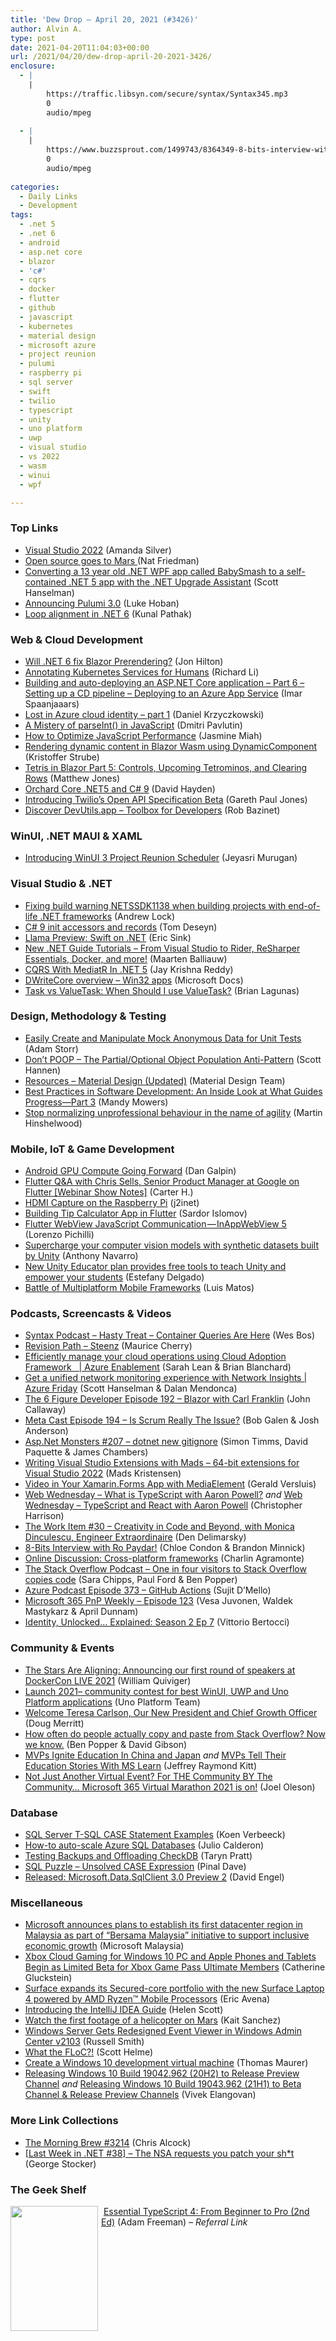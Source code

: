 ```yaml
---
title: 'Dew Drop – April 20, 2021 (#3426)'
author: Alvin A.
type: post
date: 2021-04-20T11:04:03+00:00
url: /2021/04/20/dew-drop-april-20-2021-3426/
enclosure:
  - |
    |
        https://traffic.libsyn.com/secure/syntax/Syntax345.mp3
        0
        audio/mpeg
        
  - |
    |
        https://www.buzzsprout.com/1499743/8364349-8-bits-interview-with-ro-paydar.mp3?blob_id=38046038
        0
        audio/mpeg
        
categories:
  - Daily Links
  - Development
tags:
  - .net 5
  - .net 6
  - android
  - asp.net core
  - blazor
  - 'c#'
  - cqrs
  - docker
  - flutter
  - github
  - javascript
  - kubernetes
  - material design
  - microsoft azure
  - project reunion
  - pulumi
  - raspberry pi
  - sql server
  - swift
  - twilio
  - typescript
  - unity
  - uno platform
  - uwp
  - visual studio
  - vs 2022
  - wasm
  - winui
  - wpf

---
```

### <a name="top"></a>Top Links

  * <a href="https://devblogs.microsoft.com/visualstudio/visual-studio-2022/?WT.mc_id=DOP-MVP-4025064" target="_blank" rel="noopener">Visual Studio 2022</a> (Amanda Silver)
  * <a href="https://github.blog/2021-04-19-open-source-goes-to-mars/" target="_blank" rel="noopener">Open source goes to Mars </a> (Nat Friedman)
  * <a href="http://feeds.hanselman.com/~/649573998/0/scotthanselman~Converting-a-year-old-NET-WPF-app-called-BabySmash-to-a-selfcontained-NET-app-with-the-NET-Upgrade-Assistant" target="_blank" rel="noopener">Converting a 13 year old .NET WPF app called BabySmash to a self-contained .NET 5 app with the .NET Upgrade Assistant</a> (Scott Hanselman)
  * <a href="https://www.pulumi.com/blog/pulumi-3-0/" target="_blank" rel="noopener">Announcing Pulumi 3.0</a> (Luke Hoban)
  * <a href="https://devblogs.microsoft.com/dotnet/loop-alignment-in-net-6-2/?WT.mc_id=DOP-MVP-4025064" target="_blank" rel="noopener">Loop alignment in .NET 6</a> (Kunal Pathak)



### <a name="web"></a>Web & Cloud Development

  * <a href="https://jonhilton.net/blazor-prerendering-net6/" target="_blank" rel="noopener">Will .NET 6 fix Blazor Prerendering?</a> (Jon Hilton)
  * <a href="https://kubernetes.io/blog/2021/04/20/annotating-k8s-for-humans/" target="_blank" rel="noopener">Annotating Kubernetes Services for Humans</a> (Richard Li)
  * <a href="https://imar.spaanjaars.com/623/building-and-auto-deploying-an-aspnet-core-application-part-6-setting-up-a-cd-pipeline-deploying-to-an-azure-app-service" target="_blank" rel="noopener">Building and auto-deploying an ASP.NET Core application &#8211; Part 6 &#8211; Setting up a CD pipeline &#8211; Deploying to an Azure App Service</a> (Imar Spaanjaaars)
  * <a href="https://daniel-krzyczkowski.github.io/Lost-In-Azure-Cloud-Identity-Series-Introduction/" target="_blank" rel="noopener">Lost in Azure cloud identity &#8211; part 1</a> (Daniel Krzyczkowski)
  * <a href="https://dmitripavlutin.com/parseint-mistery-javascript/" target="_blank" rel="noopener">A Mistery of parseInt() in JavaScript</a> (Dmitri Pavlutin)
  * <a href="https://stackify.com/how-to-optimize-js-performance/" target="_blank" rel="noopener">How to Optimize JavaScript Performance</a> (Jasmine Miah)
  * <a href="https://blog.elmah.io/rendering-dynamic-content-in-blazor-wasm-using-dynamiccomponent/" target="_blank" rel="noopener">Rendering dynamic content in Blazor Wasm using DynamicComponent</a> (Kristoffer Strube)
  * <a href="http://feedproxy.google.com/~r/ExceptionNotFound/~3/qFfpYc2c9IY/" target="_blank" rel="noopener">Tetris in Blazor Part 5: Controls, Upcoming Tetrominos, and Clearing Rows</a> (Matthew Jones)
  * <a href="https://www.davidhayden.me/blog/orchard-core-net5-and-csharp9" target="_blank" rel="noopener">Orchard Core .NET5 and C# 9</a> (David Hayden)
  * <a href="https://www.twilio.com/blog/introducing-twilio-open-api-specification-beta" target="_blank" rel="noopener">Introducing Twilio’s Open API Specification Beta</a> (Gareth Paul Jones)
  * <a href="https://accidentaltechnologist.com/utilities/discover-devutils-app/" target="_blank" rel="noopener">Discover DevUtils.app – Toolbox for Developers</a> (Rob Bazinet)



### <a name="silverlight"></a>WinUI, .NET MAUI & XAML

  * <a href="https://www.syncfusion.com/blogs/post/introducing-winui-3-project-reunion-scheduler.aspx" target="_blank" rel="noopener">Introducing WinUI 3 Project Reunion Scheduler</a> (Jeyasri Murugan)



### <a name="dotnet"></a>Visual Studio & .NET

  * <a href="https://andrewlock.net/fixing-build-warning-netsdk1138-when-building-end-of-life-projects-with-dotnet-5/" target="_blank" rel="noopener">Fixing build warning NETSSDK1138 when building projects with end-of-life .NET frameworks</a> (Andrew Lock)
  * <a href="https://developers.redhat.com/blog/2021/04/20/c-9-init-accessors-and-records/" target="_blank" rel="noopener">C# 9 init accessors and records</a> (Tom Deseyn)
  * <a href="https://ericsink.com/entries/dotnet_swift.html" target="_blank" rel="noopener">Llama Preview: Swift on .NET</a> (Eric Sink)
  * <a href="https://blog.jetbrains.com/dotnet/2021/04/19/new-net-guide-tutorials-from-visual-studio-to-rider-resharper-essentials-docker-and-more/" target="_blank" rel="noopener">New .NET Guide Tutorials – From Visual Studio to Rider, ReSharper Essentials, Docker, and more!</a> (Maarten Balliauw)
  * <a href="https://www.c-sharpcorner.com/article/cqrs-mediatr-in-net-5/" target="_blank" rel="noopener">CQRS With MediatR In .NET 5</a> (Jay Krishna Reddy)
  * <a href="https://docs.microsoft.com/en-us/windows/win32/directwrite/dwritecore-overview?WT.mc_id=DOP-MVP-4025064" target="_blank" rel="noopener">DWriteCore overview &#8211; Win32 apps</a> (Microsoft Docs)
  * <a href="https://brianlagunas.com/task-vs-valuetask-when-should-i-use-valuetask/" target="_blank" rel="noopener">Task vs ValueTask: When Should I use ValueTask?</a> (Brian Lagunas)



### <a name="design"></a>Design, Methodology & Testing

  * <a href="http://feedproxy.google.com/~r/WestDiscGolf/~3/_k5b5mgIi6U/easily-create-and-manipulate-mock-anonymous-data-for-unit-tests" target="_blank" rel="noopener">Easily Create and Manipulate Mock Anonymous Data for Unit Tests</a> (Adam Storr)
  * <a href="http://scotthannen.org/blog/2021/04/19/partial-optional-object-population.html" target="_blank" rel="noopener">Don&#8217;t POOP &#8211; The Partial/Optional Object Population Anti-Pattern</a> (Scott Hannen)
  * <a href="https://material.io/resources" target="_blank" rel="noopener">Resources &#8211; Material Design (Updated)</a> (Material Design Team)
  * <a href="https://www.telerik.com/blogs/best-practices-in-software-development-an-inside-look-at-what-guides-progress-part-3" target="_blank" rel="noopener">Best Practices in Software Development: An Inside Look at What Guides Progress—Part 3</a> (Mandy Mowers)
  * <a href="https://nkdagility.com/blog/stop-normalizing-unprofessional-behaviour-in-the-name-of-agility/" target="_blank" rel="noopener">Stop normalizing unprofessional behaviour in the name of agility</a> (Martin Hinshelwood)



### <a name="mobile"></a>Mobile, IoT & Game Development

  * <a href="http://feedproxy.google.com/~r/blogspot/hsDu/~3/iQ6IemuPE_U/android-gpu-compute-going-forward.html" target="_blank" rel="noopener">Android GPU Compute Going Forward</a> (Dan Galpin)
  * <a href="https://www.syncfusion.com/blogs/post/flutter-qa-with-chris-sells-senior-product-manager-at-google-on-flutter-webinar-show-notes.aspx" target="_blank" rel="noopener">Flutter Q&A with Chris Sells, Senior Product Manager at Google on Flutter [Webinar Show Notes]</a> (Carter H.)
  * <a href="https://blog.j2i.net/2021/04/19/hdmi-capture-on-the-raspberry-pi/" target="_blank" rel="noopener">HDMI Capture on the Raspberry Pi</a> (j2inet)
  * <a href="https://medium.com/flutter-community/building-tip-calculator-app-in-flutter-97fe8e4be4c5?source=rss----86fb29d7cc6a---4" target="_blank" rel="noopener">Building Tip Calculator App in Flutter</a> (Sardor Islomov)
  * <a href="https://medium.com/flutter-community/flutter-webview-javascript-communication-inappwebview-5-403088610949?source=rss----86fb29d7cc6a---4" target="_blank" rel="noopener">Flutter WebView JavaScript Communication — InAppWebView 5</a> (Lorenzo Pichilli)
  * <a href="https://blogs.unity3d.com/2021/04/19/supercharge-your-computer-vision-models-with-synthetic-datasets-built-by-unity/" target="_blank" rel="noopener">Supercharge your computer vision models with synthetic datasets built by Unity</a> (Anthony Navarro)
  * <a href="https://blogs.unity3d.com/2021/04/19/new-unity-educator-plan-provides-free-tools-to-teach-unity-and-empower-your-students/" target="_blank" rel="noopener">New Unity Educator plan provides free tools to teach Unity and empower your students</a> (Estefany Delgado)
  * <a href="https://luismts.com/battle-of-multiplatform-mobile-frameworks/" target="_blank" rel="noopener">Battle of Multiplatform Mobile Frameworks</a> (Luis Matos)



### <a name="podcasts"></a>Podcasts, Screencasts & Videos

  * <a href="https://traffic.libsyn.com/secure/syntax/Syntax345.mp3" target="_blank" rel="noopener">Syntax Podcast &#8211; Hasty Treat &#8211; Container Queries Are Here</a> (Wes Bos)
  * <a href="https://revisionpath.com/steenz" target="_blank" rel="noopener">Revision Path &#8211; Steenz</a> (Maurice Cherry)
  * <a href="https://channel9.msdn.com/Shows/Azure-Enablement/Efficiently-manage-your-cloudoperationsusing-Cloud-Adoption-Framework?WT.mc_id=DOP-MVP-4025064" target="_blank" rel="noopener">Efficiently manage your cloud operations using Cloud Adoption Framework&nbsp;&nbsp; | Azure Enablement</a> (Sarah Lean & Brian Blanchard)
  * <a href="https://channel9.msdn.com/Shows/Azure-Friday/Get-a-unified-network-monitoring-experience-with-Network-Insights?WT.mc_id=DOP-MVP-4025064" target="_blank" rel="noopener">Get a unified network monitoring experience with Network Insights | Azure Friday</a> (Scott Hanselman & Dalan Mendonca)
  * <a href="https://6figuredev.com/podcast/episode-192-blazor-with-carl-franklin/" target="_blank" rel="noopener">The 6 Figure Developer Episode 192 – Blazor with Carl Franklin</a> (John Callaway)
  * <a href="https://www.meta-cast.com/episode/episode-194-is-scrum-really-the-issue" target="_blank" rel="noopener">Meta Cast Episode 194 &#8211; Is Scrum Really The Issue?</a> (Bob Galen & Josh Anderson)
  * <a href="http://www.youtube.com/watch?v=W72-qTvBg7Q" target="_blank" rel="noopener">Asp.Net Monsters #207 &#8211; dotnet new gitignore</a> (Simon Timms, David Paquette & James Chambers)
  * <a href="http://www.youtube.com/watch?v=L8b3kFriwCs" target="_blank" rel="noopener">Writing Visual Studio Extensions with Mads &#8211; 64-bit extensions for Visual Studio 2022</a> (Mads Kristensen)
  * <a href="https://www.youtube.com/watch?v=yJAKkz17WDo" target="_blank" rel="noopener">Video in Your Xamarin.Forms App with MediaElement</a> (Gerald Versluis)
  * <a href="http://www.youtube.com/watch?v=DpseLRVUvGM" target="_blank" rel="noopener">Web Wednesday &#8211; What is TypeScript with Aaron Powell?</a> _and_ <a href="http://www.youtube.com/watch?v=N7clV6FuMd4" target="_blank" rel="noopener">Web Wednesday &#8211; TypeScript and React with Aaron Powell</a> (Christopher Harrison)
  * <a href="https://theworkitem.com/blog/creativity-monica-dinculescu/" target="_blank" rel="noopener">The Work Item #30 &#8211; Creativity in Code and Beyond, with Monica Dinculescu, Engineer Extraordinaire</a> (Den Delimarsky)
  * <a href="https://www.buzzsprout.com/1499743/8364349-8-bits-interview-with-ro-paydar.mp3?blob_id=38046038" target="_blank" rel="noopener">8-Bits Interview with Ro Paydar!</a> (Chloe Condon & Brandon Minnick)
  * <a href="https://xamgirl.com/online-discussion-cross-platform-frameworks/" target="_blank" rel="noopener">Online Discussion: Cross-platform frameworks</a> (Charlin Agramonte)
  * <a href="https://the-stack-overflow-podcast.simplecast.com/episodes/one-in-four-visitors-to-stack-overflow-copies-code-_FzNJPtv" target="_blank" rel="noopener">The Stack Overflow Podcast &#8211; One in four visitors to Stack Overflow copies code</a> (Sara Chipps, Paul Ford & Ben Popper)
  * <a href="http://azpodcast.azurewebsites.net/post/Episode-373-GitHub-Actions" target="_blank" rel="noopener">Azure Podcast Episode 373 &#8211; GitHub Actions</a> (Sujit D&#8217;Mello)
  * <a href="https://techcommunity.microsoft.com/t5/microsoft-365-pnp-blog/microsoft-365-pnp-weekly-episode-123/ba-p/2278796?WT.mc_id=DOP-MVP-4025064" target="_blank" rel="noopener">Microsoft 365 PnP Weekly &#8211; Episode 123</a> (Vesa Juvonen, Waldek Mastykarz & April Dunnam)
  * <a href="https://auth0.com/blog/identity-unlocked-explained-season-2-ep-7/" target="_blank" rel="noopener">Identity, Unlocked&#8230; Explained: Season 2 Ep 7</a> (Vittorio Bertocci)



### <a name="events"></a>Community & Events

  * <a href="https://www.docker.com/blog/the-stars-are-aligning-announcing-our-first-round-of-speakers-at-dockercon-live-2021/" target="_blank" rel="noopener">The Stars Are Aligning: Announcing our first round of speakers at DockerCon LIVE 2021</a> (William Quiviger)
  * <a href="https://platform.uno/blog/launch-2021-community-contest-for-best-winui-uwp-and-uno-platform-applications/" target="_blank" rel="noopener">Launch 2021– community contest for best WinUI, UWP and Uno Platform applications</a> (Uno Platform Team)
  * <a href="https://www.splunk.com/en_us/blog/leadership/welcome-teresa-carlson-our-new-president-and-chief-growth-officer.html" target="_blank" rel="noopener">Welcome Teresa Carlson, Our New President and Chief Growth Officer</a> (Doug Merritt)
  * <a href="https://stackoverflow.blog/2021/04/19/how-often-do-people-actually-copy-and-paste-from-stack-overflow-now-we-know/" target="_blank" rel="noopener">How often do people actually copy and paste from Stack Overflow? Now we know.</a> (Ben Popper & David Gibson)
  * <a href="https://techcommunity.microsoft.com/t5/microsoft-mvp-award-program-blog/mvps-ignite-education-in-china-and-japan/ba-p/2277997?WT.mc_id=DOP-MVP-4025064" target="_blank" rel="noopener">MVPs Ignite Education In China and Japan</a> _and_ <a href="https://techcommunity.microsoft.com/t5/microsoft-mvp-award-program-blog/mvps-tell-their-education-stories-with-ms-learn/ba-p/2278108?WT.mc_id=DOP-MVP-4025064" target="_blank" rel="noopener">MVPs Tell Their Education Stories With MS Learn</a> (Jeffrey Raymond Kitt)
  * <a href="https://collabshow.com/2021/04/19/not-just-another-virtual-event-for-the-community-by-the-community-microsoft-365-virtual-marathon-2021-is-on/" target="_blank" rel="noopener">Not Just Another Virtual Event? For THE Community BY The Community… Microsoft 365 Virtual Marathon 2021 is on!</a> (Joel Oleson)



### <a name="sql"></a>Database

  * <a href="http://feedproxy.google.com/~r/MSSQLTips-LatestSqlServerTips/~3/_HB9JlxvNso/" target="_blank" rel="noopener">SQL Server T-SQL CASE Statement Examples</a> (Koen Verbeeck)
  * <a href="https://techcommunity.microsoft.com/t5/azure-database-support-blog/how-to-auto-scale-azure-sql-databases/ba-p/2235441?WT.mc_id=DOP-MVP-4025064" target="_blank" rel="noopener">How-to auto-scale Azure SQL Databases</a> (Julio Calderon)
  * <a href="https://tarynpivots.com/post/2021/testing-backups-offload-dbcc-checkdb/" target="_blank" rel="noopener">Testing Backups and Offloading CheckDB</a> (Taryn Pratt)
  * <a href="https://blog.sqlauthority.com/2021/04/20/sql-puzzle-unsolved-case-expression/?utm_source=rss&utm_medium=rss&utm_campaign=sql-puzzle-unsolved-case-expression" target="_blank" rel="noopener">SQL Puzzle – Unsolved CASE Expression</a> (Pinal Dave)
  * <a href="https://techcommunity.microsoft.com/t5/sql-server/released-microsoft-data-sqlclient-3-0-preview-2/ba-p/2276600?WT.mc_id=DOP-MVP-4025064" target="_blank" rel="noopener">Released: Microsoft.Data.SqlClient 3.0 Preview 2</a> (David Engel)



### <a name="misc"></a>Miscellaneous

  * <a href="https://news.microsoft.com/en-my/2021/04/19/microsoft-announces-plans-to-establish-its-first-datacenter-region-in-malaysia-as-part-of-bersama-malaysia-initiative-to-support-inclusive-economic-growth/" target="_blank" rel="noopener">Microsoft announces plans to establish its first datacenter region in Malaysia as part of “Bersama Malaysia” initiative to support inclusive economic growth</a> (Microsoft Malaysia)
  * <a href="https://news.xbox.com/en-us/2021/04/19/xbox-cloud-gaming-windows-pc-and-apple-limited-beta/" target="_blank" rel="noopener">Xbox Cloud Gaming for Windows 10 PC and Apple Phones and Tablets Begin as Limited Beta for Xbox Game Pass Ultimate Members</a> (Catherine Gluckstein)
  * <a href="https://www.microsoft.com/security/blog/2021/04/19/surface-expands-its-secured-core-portfolio-with-the-new-surface-laptop-4-powered-by-amd-ryzen-mobile-processors/" target="_blank" rel="noopener">Surface expands its Secured-core portfolio with the new Surface Laptop 4 powered by AMD Ryzen™ Mobile Processors</a> (Eric Avena)
  * <a href="https://blog.jetbrains.com/idea/2021/04/introducing-the-intellij-idea-guide/" target="_blank" rel="noopener">Introducing the IntelliJ IDEA Guide</a> (Helen Scott)
  * <a href="https://www.theverge.com/2021/4/19/22392259/nasa-ingenuity-footage-helicopter-mars-perseverance" target="_blank" rel="noopener">Watch the first footage of a helicopter on Mars</a> (Kait Sanchez)
  * <a href="https://petri.com/windows-server-gets-redesigned-event-viewer-in-windows-admin-center-v2103?utm_source=rss&utm_medium=rss&utm_campaign=windows-server-gets-redesigned-event-viewer-in-windows-admin-center-v2103" target="_blank" rel="noopener">Windows Server Gets Redesigned Event Viewer in Windows Admin Center v2103</a> (Russell Smith)
  * <a href="https://scotthelme.co.uk/what-the-floc/" target="_blank" rel="noopener">What the FLoC?!</a> (Scott Helme)
  * <a href="https://www.thomasmaurer.ch/2021/04/create-a-windows-10-development-virtual-machine/" target="_blank" rel="noopener">Create a Windows 10 development virtual machine</a> (Thomas Maurer)
  * <a href="https://blogs.windows.com/windows-insider/2021/04/19/releasing-windows-10-build-19042-962-20h2-to-release-preview-channel/?WT.mc_id=WD-MVP-4025064" target="_blank" rel="noopener">Releasing Windows 10 Build 19042.962 (20H2) to Release Preview Channel</a> _and_ <a href="https://blogs.windows.com/windows-insider/2021/04/19/releasing-windows-10-build-19043-962-21h1-to-beta-channel-release-preview-channels/?WT.mc_id=WD-MVP-4025064" target="_blank" rel="noopener">Releasing Windows 10 Build 19043.962 (21H1) to Beta Channel & Release Preview Channels</a> (Vivek Elangovan)



### <a name="links"></a>More Link Collections

  * <a href="http://feedproxy.google.com/~r/ReflectivePerspective/~3/plyVpmWx3-s/" target="_blank" rel="noopener">The Morning Brew #3214</a> (Chris Alcock)
  * <a href="https://georgestocker.com/2021/04/19/last-week-in-net-38-the-nsa-requests-you-patch-your-sht/" target="_blank" rel="noopener">[Last Week in .NET #38] – The NSA requests you patch your sh*t</a> (George Stocker)



### <a name="shelf"></a>The Geek Shelf

<a href="https://www.amazon.com/Essential-TypeScript-4-Beginner-Pro/dp/148427010X/?tag=amavin-20" target="_blank" rel="noopener"><img loading="lazy" decoding="async" width="140" height="200" align="left" style="margin: 0px 5px 0px 0px; border: 0px currentcolor; border-image: none; float: left; display: inline; background-image: none;" src="https://m.media-amazon.com/images/I/61omaVlA0FL._AC_UL320_.jpg" border="0" /></a>&nbsp;<a href="https://www.amazon.com/Essential-TypeScript-4-Beginner-Pro/dp/148427010X/?tag=amavin-20" target="_blank" rel="noopener">Essential TypeScript 4: From Beginner to Pro (2nd Ed)</a> (Adam Freeman) _&#8211; Referral Link_